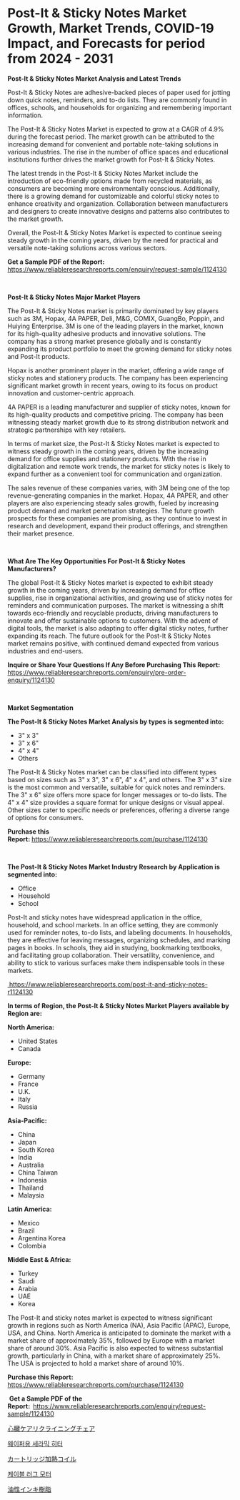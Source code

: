 <p><h1>Post-It & Sticky Notes Market Growth, Market Trends, COVID-19 Impact, and Forecasts for period from 2024 - 2031</h1></p><p><strong>Post-It & Sticky Notes Market Analysis and Latest Trends</strong></p>
<p><p>Post-It & Sticky Notes are adhesive-backed pieces of paper used for jotting down quick notes, reminders, and to-do lists. They are commonly found in offices, schools, and households for organizing and remembering important information.</p><p>The Post-It & Sticky Notes Market is expected to grow at a CAGR of 4.9% during the forecast period. The market growth can be attributed to the increasing demand for convenient and portable note-taking solutions in various industries. The rise in the number of office spaces and educational institutions further drives the market growth for Post-It & Sticky Notes.</p><p>The latest trends in the Post-It & Sticky Notes Market include the introduction of eco-friendly options made from recycled materials, as consumers are becoming more environmentally conscious. Additionally, there is a growing demand for customizable and colorful sticky notes to enhance creativity and organization. Collaboration between manufacturers and designers to create innovative designs and patterns also contributes to the market growth.</p><p>Overall, the Post-It & Sticky Notes Market is expected to continue seeing steady growth in the coming years, driven by the need for practical and versatile note-taking solutions across various sectors.</p></p>
<p><strong>Get a Sample PDF of the Report:&nbsp;</strong> <a href="https://www.reliableresearchreports.com/enquiry/request-sample/1124130">https://www.reliableresearchreports.com/enquiry/request-sample/1124130</a></p>
<p>&nbsp;</p>
<p><strong>Post-It & Sticky Notes Major Market Players</strong></p>
<p><p>The Post-It & Sticky Notes market is primarily dominated by key players such as 3M, Hopax, 4A PAPER, Deli, M&G, COMIX, GuangBo, Poppin, and Huiying Enterprise. 3M is one of the leading players in the market, known for its high-quality adhesive products and innovative solutions. The company has a strong market presence globally and is constantly expanding its product portfolio to meet the growing demand for sticky notes and Post-It products.</p><p>Hopax is another prominent player in the market, offering a wide range of sticky notes and stationery products. The company has been experiencing significant market growth in recent years, owing to its focus on product innovation and customer-centric approach.</p><p>4A PAPER is a leading manufacturer and supplier of sticky notes, known for its high-quality products and competitive pricing. The company has been witnessing steady market growth due to its strong distribution network and strategic partnerships with key retailers.</p><p>In terms of market size, the Post-It & Sticky Notes market is expected to witness steady growth in the coming years, driven by the increasing demand for office supplies and stationery products. With the rise in digitalization and remote work trends, the market for sticky notes is likely to expand further as a convenient tool for communication and organization.</p><p>The sales revenue of these companies varies, with 3M being one of the top revenue-generating companies in the market. Hopax, 4A PAPER, and other players are also experiencing steady sales growth, fueled by increasing product demand and market penetration strategies. The future growth prospects for these companies are promising, as they continue to invest in research and development, expand their product offerings, and strengthen their market presence.</p></p>
<p>&nbsp;</p>
<p><strong>What Are The Key Opportunities For Post-It & Sticky Notes Manufacturers?</strong></p>
<p><p>The global Post-It & Sticky Notes market is expected to exhibit steady growth in the coming years, driven by increasing demand for office supplies, rise in organizational activities, and growing use of sticky notes for reminders and communication purposes. The market is witnessing a shift towards eco-friendly and recyclable products, driving manufacturers to innovate and offer sustainable options to customers. With the advent of digital tools, the market is also adapting to offer digital sticky notes, further expanding its reach. The future outlook for the Post-It & Sticky Notes market remains positive, with continued demand expected from various industries and end-users.</p></p>
<p><strong>Inquire or Share Your Questions If Any Before Purchasing This Report:</strong> <a href="https://www.reliableresearchreports.com/enquiry/pre-order-enquiry/1124130">https://www.reliableresearchreports.com/enquiry/pre-order-enquiry/1124130</a></p>
<p>&nbsp;</p>
<p><strong>Market Segmentation</strong></p>
<p><strong>The Post-It & Sticky Notes Market Analysis by types is segmented into:</strong></p>
<p><ul><li>3" x 3"</li><li>3" x 6"</li><li>4" x 4"</li><li>Others</li></ul></p>
<p><p>The Post-It & Sticky Notes market can be classified into different types based on sizes such as 3" x 3", 3" x 6", 4" x 4", and others. The 3" x 3" size is the most common and versatile, suitable for quick notes and reminders. The 3" x 6" size offers more space for longer messages or to-do lists. The 4" x 4" size provides a square format for unique designs or visual appeal. Other sizes cater to specific needs or preferences, offering a diverse range of options for consumers.</p></p>
<p><strong>Purchase this Report:&nbsp;</strong><a href="https://www.reliableresearchreports.com/purchase/1124130">https://www.reliableresearchreports.com/purchase/1124130</a></p>
<p>&nbsp;</p>
<p><strong>The Post-It & Sticky Notes Market Industry Research by Application is segmented into:</strong></p>
<p><ul><li>Office</li><li>Household</li><li>School</li></ul></p>
<p><p>Post-It and sticky notes have widespread application in the office, household, and school markets. In an office setting, they are commonly used for reminder notes, to-do lists, and labeling documents. In households, they are effective for leaving messages, organizing schedules, and marking pages in books. In schools, they aid in studying, bookmarking textbooks, and facilitating group collaboration. Their versatility, convenience, and ability to stick to various surfaces make them indispensable tools in these markets.</p></p>
<p><a href="https://www.reliableresearchreports.com/post-it-and-sticky-notes-r1124130">&nbsp;https://www.reliableresearchreports.com/post-it-and-sticky-notes-r1124130</a></p>
<p><strong>In terms of Region, the Post-It & Sticky Notes Market Players available by Region are:</strong></p>
<p>
    <p> <strong> North America: </strong>
        <ul>
            <li>United States</li>
            <li>Canada</li>
        </ul>
        </p> 
    <p> <strong> Europe: </strong>
        <ul>
            <li>Germany</li>
            <li>France</li>
            <li>U.K.</li>
            <li>Italy</li>
            <li>Russia</li>
        </ul>
        </p> 
    <p> <strong> Asia-Pacific: </strong>
        <ul>
            <li>China</li>
            <li>Japan</li>
            <li>South Korea</li>
            <li>India</li>
            <li>Australia</li>
            <li>China Taiwan</li>
            <li>Indonesia</li>
            <li>Thailand</li>
            <li>Malaysia</li>
        </ul>
        </p> 
    <p> <strong> Latin America: </strong>
        <ul>
            <li>Mexico</li>
            <li>Brazil</li>
            <li>Argentina Korea</li>
            <li>Colombia</li>
        </ul>
        </p> 
    <p> <strong> Middle East & Africa: </strong>
        <ul>
            <li>Turkey</li>
            <li>Saudi</li>
            <li>Arabia</li>
            <li>UAE</li>
            <li>Korea</li>
        </ul>
    </p>
    </p>
<p><p>The Post-It and sticky notes market is expected to witness significant growth in regions such as North America (NA), Asia Pacific (APAC), Europe, USA, and China. North America is anticipated to dominate the market with a market share of approximately 35%, followed by Europe with a market share of around 30%. Asia Pacific is also expected to witness substantial growth, particularly in China, with a market share of approximately 25%. The USA is projected to hold a market share of around 10%.</p></p>
<p><strong>Purchase this Report: </strong><a href="https://www.reliableresearchreports.com/purchase/1124130">https://www.reliableresearchreports.com/purchase/1124130</a></p>
<p>&nbsp;<strong>Get a Sample PDF of the Report:&nbsp;&nbsp;</strong><a href="https://www.reliableresearchreports.com/enquiry/request-sample/1124130">https://www.reliableresearchreports.com/enquiry/request-sample/1124130</a></p>
<p><strong></strong></p>
<p><p><a href="https://github.com/kegley4963/Market-Research-Report-List-1/blob/main/7492204135678.md">心臓ケアリクライニングチェア</a></p><p><a href="https://medium.com/@biplobchandroroy2001/%EC%84%B8%EA%B3%84%EC%A0%81%EC%9D%B8-%EC%8B%A4%EB%A6%AC%EC%BD%98-%ED%9E%88%ED%84%B0-%EC%9C%84%ED%8D%BC-%EC%8B%9C%EC%9E%A5-%ED%98%84%ED%99%A9-2024-2031-%EB%B0%8F-%EC%A7%80%EC%97%AD-%EC%A0%9C%ED%92%88-%EB%B0%8F-%EC%B5%9C%EC%A2%85-%EC%82%AC%EC%9A%A9%EC%97%90-%EB%94%B0%EB%A5%B8-%EC%98%88%EC%B8%A1-3289e87983be">웨이퍼용 세라믹 히터</a></p><p><a href="https://medium.com/@hopedjones22024/%E3%82%AB%E3%83%BC%E3%83%88%E3%83%AA%E3%83%83%E3%82%B8%E5%8A%A0%E7%86%B1%E3%82%B3%E3%82%A4%E3%83%AB%E5%B8%82%E5%A0%B4%E3%81%AE%E3%82%B5%E3%82%A4%E3%82%BA%E3%81%A8%E3%82%B7%E3%82%A7%E3%82%A2%E5%88%86%E6%9E%90-%E6%88%90%E9%95%B7%E3%83%88%E3%83%AC%E3%83%B3%E3%83%89%E3%81%A8%E4%BA%88%E6%B8%AC2024%E5%B9%B4-2031%E5%B9%B4-0fe92d1ef6ad">カートリッジ加熱コイル</a></p><p><a href="https://github.com/kvbohdfy111/Market-Research-Report-List-1/blob/main/9085787141176.md">케이블 러그 모터</a></p><p><a href="https://medium.com/@lovern8746/%E6%B2%B9%E6%80%A7%E3%82%A4%E3%83%B3%E3%82%AF%E6%A8%B9%E8%84%82%E3%81%AE%E5%B8%82%E5%A0%B4%E3%82%B7%E3%82%A7%E3%82%A2%E3%81%A8%E6%96%B0%E3%81%97%E3%81%84%E3%83%88%E3%83%AC%E3%83%B3%E3%83%89%E5%88%86%E6%9E%90-%E3%81%9D%E3%81%AE%E7%A8%AE%E9%A1%9E-%E3%82%A2%E3%83%97%E3%83%AA%E3%82%B1%E3%83%BC%E3%82%B7%E3%83%A7%E3%83%B3-%E3%82%A8%E3%83%B3%E3%83%89%E3%83%A6%E3%83%BC%E3%82%B9%E3%81%AB%E3%82%88%E3%82%8B%E4%BA%88%E6%B8%AC-2024%E5%B9%B4%E3%81%8B%E3%82%892031%E5%B9%B4%E3%81%BE%E3%81%A7%E3%81%AE%E6%9C%9F%E9%96%93%E3%81%AB%E3%81%8A%E3%81%91%E3%82%8B-8d53bfc726c9">油性インキ樹脂</a></p></p>